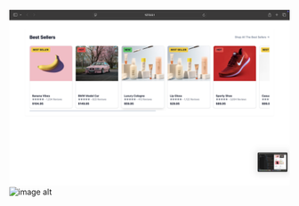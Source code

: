 ![image alt](https://github.com/mrblueofficial/PRODUCT-CARD/blob/master/Screenshot%202025-08-14%20at%2000.15.03.png?raw=true)
![image alt]()
